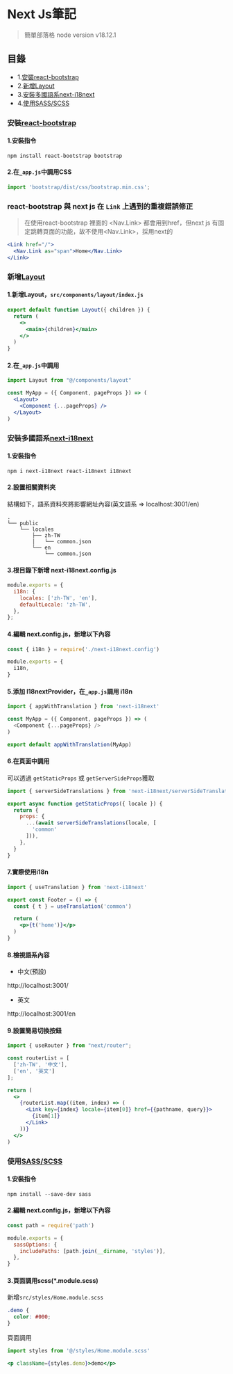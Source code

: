 # Next Js筆記
> 簡單部落格
> node version v18.12.1

## 目錄
* 1.[安裝react-bootstrap](#安裝react-bootstrap)
* 2.[新增Layout](#新增layout)
* 3.[安裝多國語系next-i18next](#安裝多國語系next-i18next)
* 4.[使用SASS/SCSS](#使用sassscss)

### 安裝[react-bootstrap](https://react-bootstrap.netlify.app/)
#### 1.安裝指令
```
npm install react-bootstrap bootstrap
```

#### 2.在`_app.js`中調用CSS
```jsx
import 'bootstrap/dist/css/bootstrap.min.css';
```

### react-bootstrap 與 next js 在 `Link` 上遇到的重複錯誤修正
> 在使用react-bootstrap <Navbar> 裡面的 <Nav.Link> 都會用到href，但next js 有固定跳轉頁面的功能，故不使用<Nav.Link>，採用next的 <Link>

```jsx
<Link href="/">
  <Nav.Link as="span">Home</Nav.Link>
</Link>
```

### 新增[Layout](https://nextjs.org/docs/basic-features/layouts)
#### 1.新增Layout，`src/components/layout/index.js`
```jsx
export default function Layout({ children }) {
  return (
    <>
      <main>{children}</main>
    </>
  )
}
```

#### 2.在`_app.js`中調用
```jsx
import Layout from "@/components/layout"

const MyApp = ({ Component, pageProps }) => (
  <Layout>
    <Component {...pageProps} />
  </Layout>
)
```

### 安裝多國語系[next-i18next](https://github.com/i18next/next-i18next)
#### 1.安裝指令
```
npm i next-i18next react-i18next i18next
```

#### 2.設置相關資料夾
結構如下，語系資料夾將影響網址內容(英文語系 => localhost:3001/en)
```
.
└── public
    └── locales
        ├── zh-TW
        |   └── common.json
        └── en
            └── common.json
```

#### 3.根目錄下新增 next-i18next.config.js
```javascript
module.exports = {
  i18n: {
    locales: ['zh-TW', 'en'],
    defaultLocale: 'zh-TW',
  },
};
```

#### 4.編輯 next.config.js，新增以下內容
```javascript
const { i18n } = require('./next-i18next.config')

module.exports = {
  i18n,
}
```

#### 5.添加 I18nextProvider，在`_app.js`調用 i18n
```javascript
import { appWithTranslation } from 'next-i18next'

const MyApp = ({ Component, pageProps }) => (
  <Component {...pageProps} />
)

export default appWithTranslation(MyApp)
```

#### 6.在頁面中調用
可以透過 `getStaticProps` 或 `getServerSideProps`獲取
```jsx
import { serverSideTranslations } from 'next-i18next/serverSideTranslations'

export async function getStaticProps({ locale }) {
  return {
    props: {
      ...(await serverSideTranslations(locale, [
        'common'
      ])),
    },
  }
}
```

#### 7.實際使用i18n
```jsx
import { useTranslation } from 'next-i18next'

export const Footer = () => {
  const { t } = useTranslation('common')

  return (
    <p>{t('home')}</p>
  )
}
```

#### 8.檢視語系內容

* 中文(預設)

http://localhost:3001/

* 英文

http://localhost:3001/en

#### 9.設置簡易切換按鈕

```jsx
import { useRouter } from "next/router";

const routerList = [
  ['zh-TW', '中文'],
  ['en', '英文']
];

return (
  <>
    {routerList.map((item, index) => (
      <Link key={index} locale={item[0]} href={{pathname, query}}>
        {item[1]}
      </Link>
    ))}
  </>
)
```

### 使用[SASS/SCSS](https://nextjs.org/docs/basic-features/built-in-css-support#sass-support)
#### 1.安裝指令
```
npm install --save-dev sass
```

#### 2.編輯 next.config.js，新增以下內容
```js
const path = require('path')

module.exports = {
  sassOptions: {
    includePaths: [path.join(__dirname, 'styles')],
  },
}
```

#### 3.頁面調用scss(*.module.scss)
新增`src/styles/Home.module.scss`
```scss
.demo {
  color: #000;
}
```

頁面調用
```jsx
import styles from '@/styles/Home.module.scss'

<p className={styles.demo}>demo</p>
```